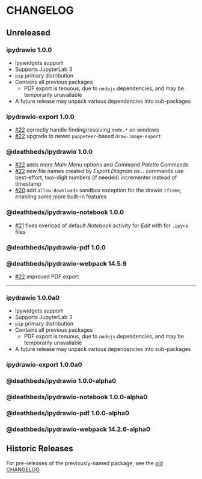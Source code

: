 # CHANGELOG

## Unreleased

### ipydrawio 1.0.0

- ipywidgets support
- Supports JupyterLab 3
- `pip` primary distribution
- Contains all previous packages
  - PDF export is tenuous, due to `nodejs` dependencies, and may be temporarily
    unavailable
- A future release may unpack various dependencies into sub-packages

### ipydrawio-export 1.0.0

- [#22] correctly handle finding/resolving `node.*` on windows
- [#22] upgrade to newer `puppeteer`-based `draw-image-export`

### @deathbeds/ipydrawio 1.0.0

- [#22] adds more _Main Menu_ options and _Command Palette_ Commands
- [#22] new file names created by _Export Diagram as..._ commands use
  best-effort, two-digit numbers (if needed) incrementer instead of timestamp
- [#20] add `allow-downloads` sandbox exception for the drawio `iframe`,
  enabling some more built-in features

### @deathbeds/ipydrawio-notebook 1.0.0

- [#21] fixes overload of default _Notebook_ activity for _Edit with_ for
  `.ipynb` files

### @deathbeds/ipydrawio-pdf 1.0.0

### @deathbeds/ipydrawio-webpack 14.5.9

- [#22] improved PDF export

[#20]: https://github.com/deathbeds/ipydrawio/issues/20
[#21]: https://github.com/deathbeds/ipydrawio/issues/21
[#22]: https://github.com/deathbeds/ipydrawio/pull/22

---

### ipydrawio 1.0.0a0

- ipywidgets support
- Supports JupyterLab 3
- `pip` primary distribution
- Contains all previous packages
  - PDF export is tenuous, due to `nodejs` dependencies, and may be temporarily
    unavailable
- A future release may unpack various dependencies into sub-packages

### ipydrawio-export 1.0.0a0

### @deathbeds/ipydrawio 1.0.0-alpha0

### @deathbeds/ipydrawio-notebook 1.0.0-alpha0

### @deathbeds/ipydrawio-pdf 1.0.0-alpha0

### @deathbeds/ipydrawio-webpack 14.2.6-alpha0

## Historic Releases

For pre-releases of the previously-named package, see the [old CHANGELOG][]

[old changelog]:
  https://github.com/deathbeds/ipydrawio/tree/3a577ac/CHANGELOG.md
